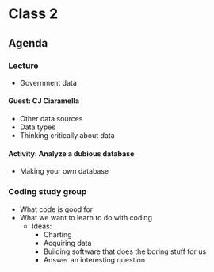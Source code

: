 # Class 2

## Agenda

### Lecture

* Government data

#### Guest: CJ Ciaramella

* Other data sources
* Data types
* Thinking critically about data

#### Activity: Analyze a dubious database

* Making your own database

### Coding study group
* What code is good for
* What we want to learn to do with coding
    - Ideas:
        + Charting
        + Acquiring data
        + Building software that does the boring stuff for us
        + Answer an interesting question